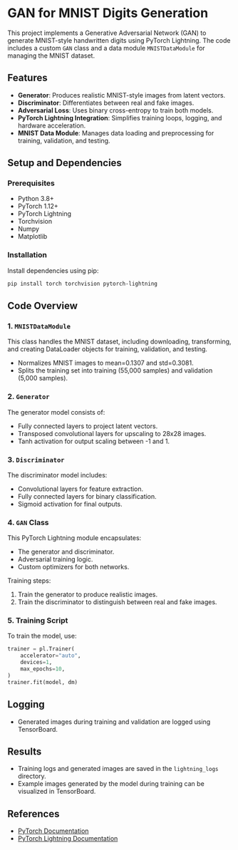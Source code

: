 #  GAN for MNIST Digits Generation

This project implements a Generative Adversarial Network (GAN) to generate MNIST-style handwritten digits using PyTorch Lightning. The code includes a custom `GAN` class and a data module `MNISTDataModule` for managing the MNIST dataset.

## Features
- **Generator**: Produces realistic MNIST-style images from latent vectors.
- **Discriminator**: Differentiates between real and fake images.
- **Adversarial Loss**: Uses binary cross-entropy to train both models.
- **PyTorch Lightning Integration**: Simplifies training loops, logging, and hardware acceleration.
- **MNIST Data Module**: Manages data loading and preprocessing for training, validation, and testing.

## Setup and Dependencies

### Prerequisites
- Python 3.8+
- PyTorch 1.12+
- PyTorch Lightning
- Torchvision
- Numpy
- Matplotlib

### Installation
Install dependencies using pip:
```bash
pip install torch torchvision pytorch-lightning 
```

## Code Overview

### 1. `MNISTDataModule`
This class handles the MNIST dataset, including downloading, transforming, and creating DataLoader objects for training, validation, and testing.

- Normalizes MNIST images to mean=0.1307 and std=0.3081.
- Splits the training set into training (55,000 samples) and validation (5,000 samples).

### 2. `Generator`
The generator model consists of:
- Fully connected layers to project latent vectors.
- Transposed convolutional layers for upscaling to 28x28 images.
- Tanh activation for output scaling between -1 and 1.

### 3. `Discriminator`
The discriminator model includes:
- Convolutional layers for feature extraction.
- Fully connected layers for binary classification.
- Sigmoid activation for final outputs.

### 4. `GAN` Class
This PyTorch Lightning module encapsulates:
- The generator and discriminator.
- Adversarial training logic.
- Custom optimizers for both networks.

Training steps:
1. Train the generator to produce realistic images.
2. Train the discriminator to distinguish between real and fake images.

### 5. Training Script
To train the model, use:
```python
trainer = pl.Trainer(
    accelerator="auto",
    devices=1,
    max_epochs=10,
)
trainer.fit(model, dm)
```

## Logging
- Generated images during training and validation are logged using TensorBoard.


## Results
- Training logs and generated images are saved in the `lightning_logs` directory.
- Example images generated by the model during training can be visualized in TensorBoard.

## References
- [PyTorch Documentation](https://pytorch.org/docs/)
- [PyTorch Lightning Documentation](https://pytorch-lightning.readthedocs.io/)




